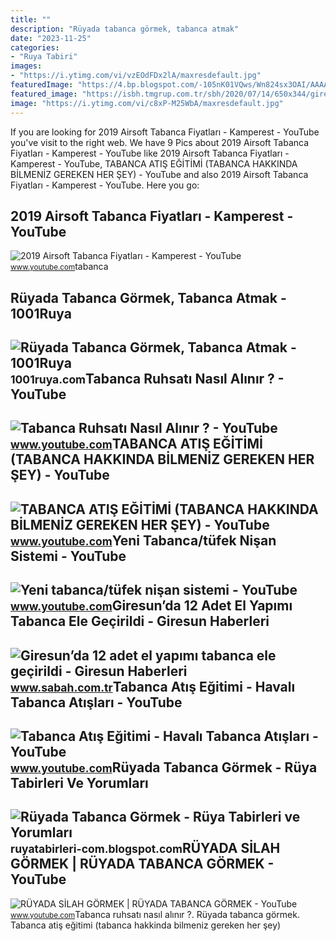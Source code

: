 ```yaml
---
title: ""
description: "Rüyada tabanca görmek, tabanca atmak"
date: "2023-11-25"
categories:
- "Ruya Tabiri"
images:
- "https://i.ytimg.com/vi/vzEOdFDx2lA/maxresdefault.jpg"
featuredImage: "https://4.bp.blogspot.com/-105nK01VQws/Wn824sx3OAI/AAAAAAAACxc/4sODDRGa7zwsVX7UMz4nRq-zPZd2f14zQCLcBGAs/s1600/ruyada-tabanca-gormek.jpg"
featured_image: "https://isbh.tmgrup.com.tr/sbh/2020/07/14/650x344/giresunda-silah-kacakcilarina-yonelik-duzenlenen-o-1594745115500.jpg"
image: "https://i.ytimg.com/vi/c8xP-M25WbA/maxresdefault.jpg"
---
```


If you are looking for 2019 Airsoft Tabanca Fiyatları - Kamperest - YouTube you've visit to the right web. We have 9 Pics about 2019 Airsoft Tabanca Fiyatları - Kamperest - YouTube like 2019 Airsoft Tabanca Fiyatları - Kamperest - YouTube, TABANCA ATIŞ EĞİTİMİ (TABANCA HAKKINDA BİLMENİZ GEREKEN HER ŞEY) - YouTube and also 2019 Airsoft Tabanca Fiyatları - Kamperest - YouTube. Here you go:

2019 Airsoft Tabanca Fiyatları - Kamperest - YouTube
----------------------------------------------------

 ![2019 Airsoft Tabanca Fiyatları - Kamperest - YouTube](https://i.ytimg.com/vi/WmasOE2gda0/maxresdefault.jpg) <small>www.youtube.com</small>tabanca

Rüyada Tabanca Görmek, Tabanca Atmak - 1001Ruya
-----------------------------------------------

 ![Rüyada Tabanca Görmek, Tabanca Atmak - 1001Ruya](https://1001ruya.com/wp-content/uploads/Ruyada-Tabanca-Gormek-ruyada-Tabanca-Atmak-tabanca-sikmak-silah-gormek-diyanet-1024x576.jpg) <small>1001ruya.com</small>Tabanca Ruhsatı Nasıl Alınır ? - YouTube
----------------------------------------

 ![Tabanca Ruhsatı Nasıl Alınır ? - YouTube](https://i.ytimg.com/vi/vzEOdFDx2lA/maxresdefault.jpg) <small>www.youtube.com</small>TABANCA ATIŞ EĞİTİMİ (TABANCA HAKKINDA BİLMENİZ GEREKEN HER ŞEY) - YouTube
--------------------------------------------------------------------------

 ![TABANCA ATIŞ EĞİTİMİ (TABANCA HAKKINDA BİLMENİZ GEREKEN HER ŞEY) - YouTube](https://i.ytimg.com/vi/dEBfCvDTWQc/maxresdefault.jpg) <small>www.youtube.com</small>Yeni Tabanca/tüfek Nişan Sistemi - YouTube
------------------------------------------

 ![Yeni tabanca/tüfek nişan sistemi - YouTube](https://i.ytimg.com/vi/lldh40OxfmM/maxresdefault.jpg) <small>www.youtube.com</small>Giresun’da 12 Adet El Yapımı Tabanca Ele Geçirildi - Giresun Haberleri
----------------------------------------------------------------------

 ![Giresun’da 12 adet el yapımı tabanca ele geçirildi - Giresun Haberleri](https://isbh.tmgrup.com.tr/sbh/2020/07/14/650x344/giresunda-silah-kacakcilarina-yonelik-duzenlenen-o-1594745115500.jpg) <small>www.sabah.com.tr</small>Tabanca Atış Eğitimi - Havalı Tabanca Atışları - YouTube
--------------------------------------------------------

 ![Tabanca Atış Eğitimi - Havalı Tabanca Atışları - YouTube](https://i.ytimg.com/vi/c8xP-M25WbA/maxresdefault.jpg) <small>www.youtube.com</small>Rüyada Tabanca Görmek - Rüya Tabirleri Ve Yorumları
---------------------------------------------------

 ![Rüyada Tabanca Görmek - Rüya Tabirleri ve Yorumları](https://4.bp.blogspot.com/-105nK01VQws/Wn824sx3OAI/AAAAAAAACxc/4sODDRGa7zwsVX7UMz4nRq-zPZd2f14zQCLcBGAs/s1600/ruyada-tabanca-gormek.jpg) <small>ruyatabirleri-com.blogspot.com</small>RÜYADA SİLAH GÖRMEK | RÜYADA TABANCA GÖRMEK - YouTube
-----------------------------------------------------

 ![RÜYADA SİLAH GÖRMEK | RÜYADA TABANCA GÖRMEK - YouTube](https://i.ytimg.com/vi/Cvv7uwDD4wI/maxresdefault.jpg) <small>www.youtube.com</small>Tabanca ruhsatı nasıl alınır ?. Rüyada tabanca görmek. Tabanca atiş eği̇ti̇mi̇ (tabanca hakkinda bi̇lmeni̇z gereken her şey)
